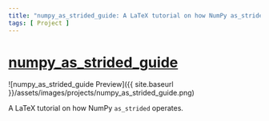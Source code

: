 ```yaml
---
title: "numpy_as_strided_guide: A LaTeX tutorial on how NumPy as_strided operates."
tags: [ Project ]
---
```



# [numpy_as_strided_guide](https://github.com/Eve-ning/numpy_as_strided_guide)

<div class="icon-badge" data-name="LaTeX"></div>

![numpy_as_strided_guide Preview]({{ site.baseurl }}/assets/images/projects/numpy_as_strided_guide.png)

A LaTeX tutorial on how NumPy `as_strided` operates.
